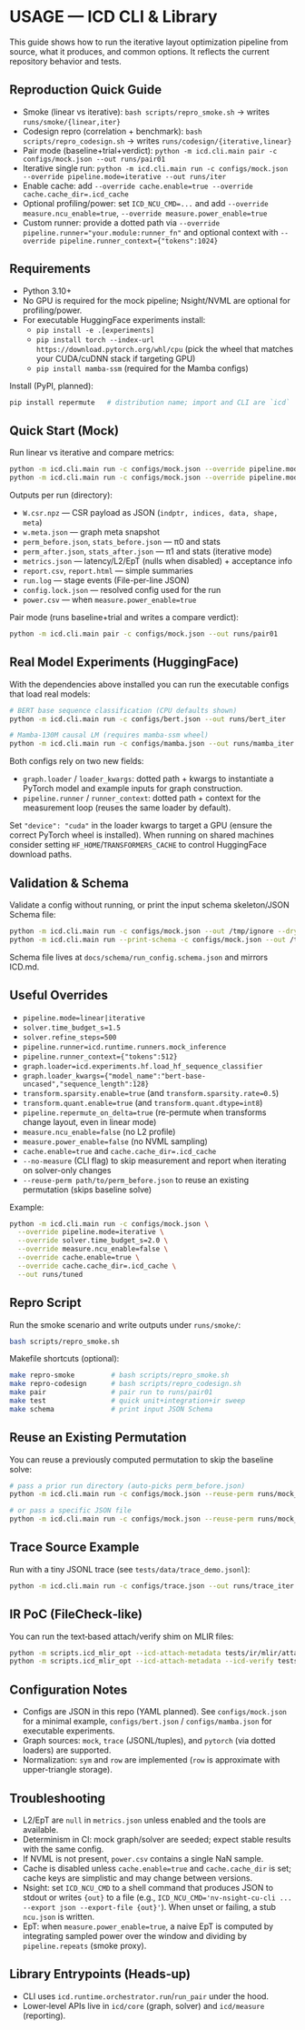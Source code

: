 # USAGE — ICD CLI & Library

This guide shows how to run the iterative layout optimization pipeline from source, what it produces, and common options. It reflects the current repository behavior and tests.

## Reproduction Quick Guide
- Smoke (linear vs iterative): `bash scripts/repro_smoke.sh` → writes `runs/smoke/{linear,iter}`
- Codesign repro (correlation + benchmark): `bash scripts/repro_codesign.sh` → writes `runs/codesign/{iterative,linear}`
- Pair mode (baseline+trial+verdict): `python -m icd.cli.main pair -c configs/mock.json --out runs/pair01`
- Iterative single run: `python -m icd.cli.main run -c configs/mock.json --override pipeline.mode=iterative --out runs/iter`
- Enable cache: add `--override cache.enable=true --override cache.cache_dir=.icd_cache`
- Optional profiling/power: set `ICD_NCU_CMD=...` and add `--override measure.ncu_enable=true`, `--override measure.power_enable=true`
- Custom runner: provide a dotted path via `--override pipeline.runner="your.module:runner_fn"` and optional context with `--override pipeline.runner_context={"tokens":1024}`

## Requirements
- Python 3.10+
- No GPU is required for the mock pipeline; Nsight/NVML are optional for profiling/power.
- For executable HuggingFace experiments install:
  - `pip install -e .[experiments]`
  - `pip install torch --index-url https://download.pytorch.org/whl/cpu` (pick the wheel that matches your CUDA/cuDNN stack if targeting GPU)
  - `pip install mamba-ssm` (required for the Mamba configs)

Install (PyPI, planned):

```bash
pip install repermute   # distribution name; import and CLI are `icd`
```

## Quick Start (Mock)

Run linear vs iterative and compare metrics:

```bash
python -m icd.cli.main run -c configs/mock.json --override pipeline.mode=linear   --out runs/mock_linear
python -m icd.cli.main run -c configs/mock.json --override pipeline.mode=iterative --out runs/mock_iter
```

Outputs per run (directory):
- `W.csr.npz` — CSR payload as JSON (`indptr, indices, data, shape, meta`)
- `w.meta.json` — graph meta snapshot
- `perm_before.json`, `stats_before.json` — π0 and stats
- `perm_after.json`, `stats_after.json` — π1 and stats (iterative mode)
- `metrics.json` — latency/L2/EpT (nulls when disabled) + acceptance info
- `report.csv`, `report.html` — simple summaries
- `run.log` — stage events (File-per-line JSON)
- `config.lock.json` — resolved config used for the run
- `power.csv` — when `measure.power_enable=true`

Pair mode (runs baseline+trial and writes a compare verdict):

```bash
python -m icd.cli.main pair -c configs/mock.json --out runs/pair01
```

## Real Model Experiments (HuggingFace)

With the dependencies above installed you can run the executable configs that load real models:

```bash
# BERT base sequence classification (CPU defaults shown)
python -m icd.cli.main run -c configs/bert.json --out runs/bert_iter

# Mamba-130M causal LM (requires mamba-ssm wheel)
python -m icd.cli.main run -c configs/mamba.json --out runs/mamba_iter
```

Both configs rely on two new fields:

- `graph.loader` / `loader_kwargs`: dotted path + kwargs to instantiate a PyTorch model and example inputs for graph construction.
- `pipeline.runner` / `runner_context`: dotted path + context for the measurement loop (reuses the same loader by default).

Set `"device": "cuda"` in the loader kwargs to target a GPU (ensure the correct PyTorch wheel is installed).
When running on shared machines consider setting `HF_HOME`/`TRANSFORMERS_CACHE` to control HuggingFace download paths.

## Validation & Schema

Validate a config without running, or print the input schema skeleton/JSON Schema file:

```bash
python -m icd.cli.main run -c configs/mock.json --out /tmp/ignore --dry-run
python -m icd.cli.main run --print-schema -c configs/mock.json --out /tmp/ignore
```

Schema file lives at `docs/schema/run_config.schema.json` and mirrors ICD.md.

## Useful Overrides
- `pipeline.mode=linear|iterative`
- `solver.time_budget_s=1.5`
- `solver.refine_steps=500`
- `pipeline.runner=icd.runtime.runners.mock_inference`
- `pipeline.runner_context={"tokens":512}`
- `graph.loader=icd.experiments.hf.load_hf_sequence_classifier`
- `graph.loader_kwargs={"model_name":"bert-base-uncased","sequence_length":128}`
- `transform.sparsity.enable=true` (and `transform.sparsity.rate=0.5`)
- `transform.quant.enable=true` (and `transform.quant.dtype=int8`)
- `pipeline.repermute_on_delta=true` (re-permute when transforms change layout, even in linear mode)
- `measure.ncu_enable=false` (no L2 profile)
- `measure.power_enable=false` (no NVML sampling)
- `cache.enable=true` and `cache.cache_dir=.icd_cache`
- `--no-measure` (CLI flag) to skip measurement and report when iterating on solver-only changes
 - `--reuse-perm path/to/perm_before.json` to reuse an existing permutation (skips baseline solve)

Example:

```bash
python -m icd.cli.main run -c configs/mock.json \
  --override pipeline.mode=iterative \
  --override solver.time_budget_s=2.0 \
  --override measure.ncu_enable=false \
  --override cache.enable=true \
  --override cache.cache_dir=.icd_cache \
  --out runs/tuned
```

## Repro Script

Run the smoke scenario and write outputs under `runs/smoke/`:

```bash
bash scripts/repro_smoke.sh
```

Makefile shortcuts (optional):

```bash
make repro-smoke         # bash scripts/repro_smoke.sh
make repro-codesign      # bash scripts/repro_codesign.sh
make pair                # pair run to runs/pair01
make test                # quick unit+integration+ir sweep
make schema              # print input JSON Schema
```

## Reuse an Existing Permutation

You can reuse a previously computed permutation to skip the baseline solve:

```bash
# pass a prior run directory (auto-picks perm_before.json)
python -m icd.cli.main run -c configs/mock.json --reuse-perm runs/mock_linear --out runs/reuse_example

# or pass a specific JSON file
python -m icd.cli.main run -c configs/mock.json --reuse-perm runs/mock_linear/perm_before.json --out runs/reuse_example2
```

## Trace Source Example

Run with a tiny JSONL trace (see `tests/data/trace_demo.jsonl`):

```bash
python -m icd.cli.main run -c configs/trace.json --out runs/trace_iter
```

## IR PoC (FileCheck‑like)

You can run the text‑based attach/verify shim on MLIR files:

```bash
python -m scripts.icd_mlir_opt --icd-attach-metadata tests/ir/mlir/attach_basic.mlir
python -m scripts.icd_mlir_opt --icd-attach-metadata --icd-verify tests/ir/mlir/attach_verify_mix.mlir
```

## Configuration Notes
- Configs are JSON in this repo (YAML planned). See `configs/mock.json` for a minimal example, `configs/bert.json` / `configs/mamba.json` for executable experiments.
- Graph sources: `mock`, `trace` (JSONL/tuples), and `pytorch` (via dotted loaders) are supported.
- Normalization: `sym` and `row` are implemented (`row` is approximate with upper-triangle storage).

## Troubleshooting
- L2/EpT are `null` in `metrics.json` unless enabled and the tools are available.
- Determinism in CI: mock graph/solver are seeded; expect stable results with the same config.
- If NVML is not present, `power.csv` contains a single NaN sample.
- Cache is disabled unless `cache.enable=true` and `cache.cache_dir` is set; cache keys are simplistic and may change between versions.
- Nsight: set `ICD_NCU_CMD` to a shell command that produces JSON to stdout or writes `{out}` to a file (e.g., `ICD_NCU_CMD='nv-nsight-cu-cli ... --export json --export-file {out}'`). When unset or failing, a stub `ncu.json` is written.
 - EpT: when `measure.power_enable=true`, a naive EpT is computed by integrating sampled power over the window and dividing by `pipeline.repeats` (smoke proxy).

## Library Entrypoints (Heads‑up)
- CLI uses `icd.runtime.orchestrator.run`/`run_pair` under the hood.
- Lower‑level APIs live in `icd/core` (graph, solver) and `icd/measure` (reporting).
